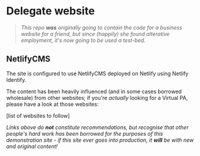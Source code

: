 # Delegate website

> *This repo **was** originally going to contain the code for a business website for a friend,
> but since (happily) she found alterative employment, it's now going to be used a test-bed.*

## NetlifyCMS

The site is configured to use NetlifyCMS deployed on Netlify using Netlify Identify.

The content has been heavily influenced (and in some cases borrowed wholesale) from other websites;
if you're *actually* looking for a Virtual PA, please have a look at those websites:

[list of websites to follow]

*Links above do **not** constitute recommendations, but recognise that other people's hard work has
been borrowed for the purposes of this demonstration site - if this site ever goes into production,
it **will** be with new and original content!*
